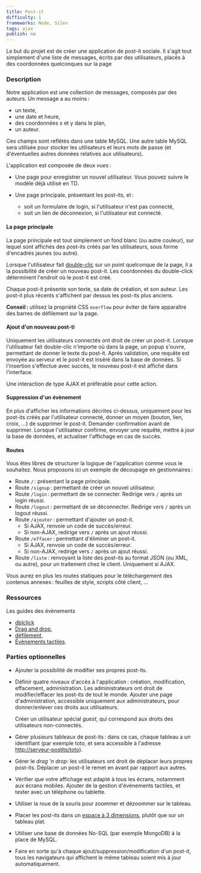 ```yaml
---
title: Post-it
difficulty: 1
frameworks: Node, Silex
tags: ajax
publish: no
---
```


Le but du projet est de créer une application de post-it sociale. Il
s'agit tout simplement d'une liste de messages, écrits par des
utilisateurs, placés à des coordonnées quelconques sur la page


### Description

Notre application est une collection de messages, composés par des
auteurs.  Un message a au moins :

* un texte,
* une date et heure,
* des coordonnées x et y dans le plan,
* un auteur.

Ces champs sont reflétés dans une table MySQL. Une autre table MySQL
sera utilisée pour stocker les utilisateurs et leurs mots de passe (et
d'éventuelles autres données relatives aux utilisateurs).

L'application est composée de deux *vues* :

- Une page pour enregistrer un nouvel utilisateur. Vous pouvez suivre
  le modèle déjà utilisé en TD.

- Une page principale, présentant les post-its, et :
  - soit un formulaire de login, si l'utilisateur n'est pas connecté,
  - soit un lien de déconnexion, si l'utilisateur est connecté.

#### La page principale

La page principale est tout simplement un fond blanc (ou autre
couleur), sur lequel sont affichés des post-its créés par les
utilisateurs, sous forme d'encadrés jaunes (ou autre).

Lorsque l'utilisateur fait
[double-clic](https://developer.mozilla.org/fr/docs/Web/Events/dblclick)
sur un point quelconque de la page, il a la possibilité de créer un
nouveau post-it. Les coordonnées du double-click déterminent l'endroit
où le post-it est créé.

Chaque post-it présente son texte, sa date de création, et son
auteur. Les post-it plus récents s'affichent par dessus les post-its
plus anciens.

**Conseil :** utilisez la propriété CSS `overflow` pour éviter de
faire apparaître des barres de défilement sur la page.


#### Ajout d'un nouveau post-ti

Uniquement les utilisateurs connectés ont droit de créer un
post-it. Lorsque l'utilisateur fait double-clic n'importe où dans la
page, un popup s'ouvre, permettant de donner le texte du
post-it. Après validation, une requête est envoyée au serveur et le
post-it est inséré dans la base de données.  Si l'insertion s'effectue
avec succès, le nouveau post-it est affiché dans l'interface.

Une interaction de type AJAX et préférable pour cette action.


#### Suppression d'un évènement

En plus d'afficher les informations décrites ci-dessus, uniquement
pour les post-its créés par l'utilisateur connecté, donner un moyen
(bouton, lien, croix, ...) de supprimer le post-it.  Demander
confirmation avant de supprimer. Lorsque l'utilisateur confirme,
envoyer une requête, mettre à jour la base de données, et actualiser
l'affichage en cas de succès.

#### Routes

Vous êtes libres de structurer la logique de l'application comme vous
le souhaitez. Nous proposons ici un exemple de découpage en
gestionnaires :

- Route `/` : présentant la page principale.
- Route `/signup` : permettant de créer un nouvel utilisateur.
- Route `/login` : permettant de se connecter. Redirige vers `/` après
  un login réussi.
- Route `/logout` : permettant de se déconnecter. Redirige vers `/` après
  un logout réussi.
- Route `/ajouter` : permettant d'ajouter un post-it.
  - Si AJAX, renvoie un code de succès/erreur.
  - Si non-AJAX, redirige vers `/` après un ajout réussi.
- Route `/effacer` : permettant d'éliminer un post-it.
  - Si AJAX, renvoie un code de succès/erreur.
  - Si non-AJAX, redirige vers `/` après un ajout réussi.
- Route `/liste` : renvoyant la liste des post-its au format JSON
  (ou XML, ou autre), pour un traitement chez le client. Uniquement si
  AJAX.

Vous aurez en plus les routes statiques pour le téléchargement des
contenus annexes : feuilles de style, scripts côté client, ...

### Ressources

Les guides des évènements

- [dblclick](https://developer.mozilla.org/fr/docs/Web/Events/dblclick)
- [Drag and drop](https://developer.mozilla.org/fr/docs/Glisser_et_d%C3%A9poser),
- [défilement](https://developer.mozilla.org/en-US/docs/Web/Events/wheel),
- [Évènements tactiles](https://developer.mozilla.org/fr/docs/Web/Guide/DOM/Events/Touch_events).

### Parties optionnelles

* Ajouter la possibilité de modifier ses propres post-its.

* Définir quatre niveaux d'accès à l'application : création,
  modification, effacement, administration. Les administrateurs ont
  droit de modifier/effacer les post-its de tout le monde. Ajouter
  une page d'administration, accessible uniquement aux
  administrateurs, pour donner/enlever ces droits aux utilisateurs.
  
  Créer un utilisateur spécial *guest*, qui correspond aux droits des
  utilisateurs non-connectés.

* Gérer plusieurs tableaux de post-its : dans ce cas, chaque tableau a
  un identifiant (par exemple toto, et sera accessible à l'adresse
  <http://serveur-postits/toto>).

* Gérer le *drag 'n drop*: les utilisateurs ont droit de déplacer
  leurs propres post-its. Déplacer un post-it le remet en avant par
  rapport aux autres.

* Vérifier que votre affichage est adapté à tous les écrans, notamment
  aux écrans mobiles. Ajouter de la gestion d'évènements tactiles, et
  tester avec un téléphone ou tablette.

* Utiliser la roue de la souris pour zoommer et dézoommer sur le
  tableau.

* Placer les post-its dans un
  [espace à 3 dimensions](http://desandro.github.io/3dtransforms/),
  plutôt que sur un tableau plat.

* Utiliser une base de données No-SQL (par exemple MongoDB) à la place
  de MySQL.

* Faire en sorte qu'à chaque ajout/suppression/modification d'un
  post-it, tous les navigateurs qui affichent le même tableau soient
  mis à jour automatiquement.
